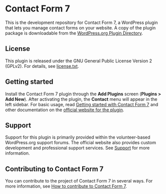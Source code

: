 Contact Form 7
==============

This is the development repository for Contact Form 7, a WordPress plugin that lets you manage contact forms on your website. A copy of the plugin package is downloadable from the [WordPress.org Plugin Directory](https://wordpress.org/plugins/contact-form-7/).


License
-------

This plugin is released under the GNU General Public License Version 2 (GPLv2). For details, see [license.txt](license.txt).


Getting started
---------------

Install the Contact Form 7 plugin through the **Add Plugins** screen (**Plugins > Add New**). After activating the plugin, the **Contact** menu will appear in the left sidebar. For basic usage, read [Getting started with Contact Form 7](https://contactform7.com/getting-started-with-contact-form-7/) and other documentation on the [official website for the plugin](https://contactform7.com/).


Support
-------

Support for this plugin is primarily provided within the volunteer-based WordPress.org support forums. The official website also provides custom development and professional support services. See [Support](https://contactform7.com/support/) for more information.


Contributing to Contact Form 7
------------------------------

You can contribute to the project of Contact Form 7 in several ways. For more information, see [How to contribute to Contact Form 7](https://contactform7.com/contributing/).
